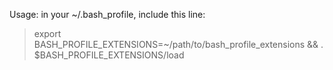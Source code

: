 Usage: in your ~/.bash_profile, include this line:

> export BASH_PROFILE_EXTENSIONS=~/path/to/bash_profile_extensions && . $BASH_PROFILE_EXTENSIONS/load

